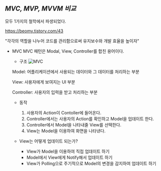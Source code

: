 ## *MVC, MVP, MVVM 비교*

모두 1가지의 철학에서 파생되었다. 

https://beomy.tistory.com/43

"각각의 역할을 나누어 코드를 관리함으로써 유지보수와 개발 효율을 높이자"

- MVC
  MVC 패턴은 Modal, View, Controller를 합친 용어이다.

  - 구조
    ![MVC](https://blog.kakaocdn.net/dn/7IE8f/btqBRvw9sFF/AGLRdsOLuvNZ9okmGOlkx1/img.png)

  Model: 어플리케이션에서 사용되는 데이터와 그 데이터를 처리하는 부분

  View: 사용자에게 보여지는 UI 부분

  Controller: 사용자의 입력을 받고 처리하는 부분
  

  - 동작
    1. 사용자의 Action이 Contoller에 들어온다.
    2. Controller에서는 사용자의 Action를 확인하고 Model을 업데이트 한다.
    3. Controller에서 Model을 나타내줄 View를 선택한다.
    4. View는 Model을 이용하여 화면을 나타낸다.
       
  - View는 어떻게 업데이트 되는가?
    - VIew가 Model을 이용하여 직접 업데이트 하기
    - Model에서 View에게 Notify해서 업데이트 하기
    - View가 Polling으로 주기적으로 Model의 변경을 감지하여 업데이트 하기



